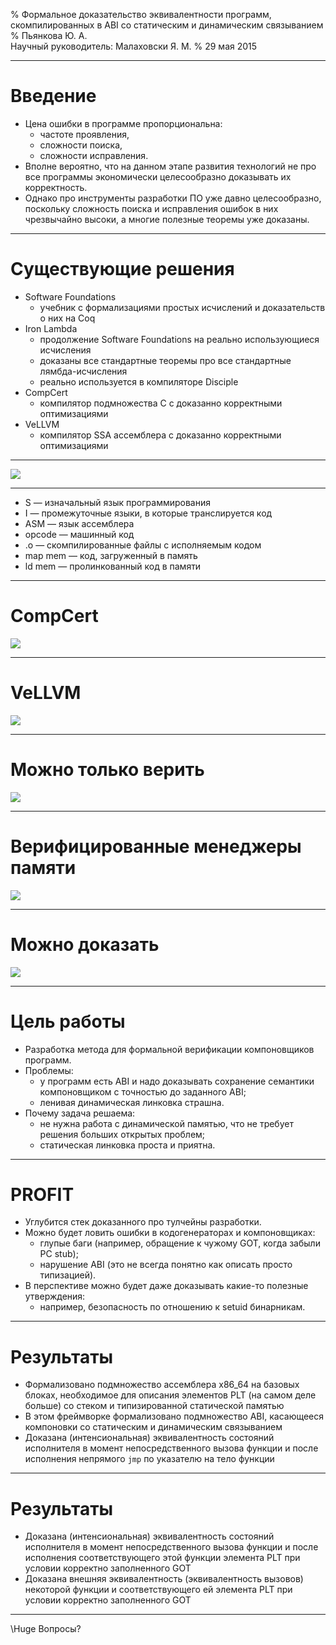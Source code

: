 %   Формальное доказательство эквивалентности программ, скомпилированных в ABI
    со статическим и динамическим связыванием
%   Пьянкова Ю. А.\
    Научный руководитель: Малаховски Я. М.
%   29 мая 2015

---

# Введение

* Цена ошибки в программе пропорциональна:
    * частоте проявления,
    * сложности поиска,
    * сложности исправления.
* Вполне вероятно, что на данном этапе развития технологий не про все
  программы экономически целесообразно доказывать их корректность.
* Однако про инструменты разработки ПО уже давно целесообразно,
  поскольку сложность поиска и исправления ошибок в них чрезвычайно
  высоки, а многие полезные теоремы уже доказаны.

---

# Существующие решения

* Software Foundations
    * учебник с формализациями простых исчислений и доказательств о них на Coq
* Iron Lambda
    * продолжение Software Foundations на реально использующиеся исчисления
    * доказаны все стандартные теоремы про все стандартные лямбда-исчисления
    * реально используется в компиляторе Disciple
* CompCert
    * компилятор подмножества C с доказанно корректными оптимизациями
* VeLLVM
    * компилятор SSA ассемблера с доказанно корректными оптимизациями

---

![](diagram.png)

---

* S — изначальный язык программирования
* I — промежуточные языки, в которые транслируется код
* ASM — язык ассемблера
* opcode — машинный код
* .o — скомпилированные файлы с исполняемым кодом
* map mem — код, загруженный в память
* ld mem — пролинкованный код в памяти

---

# CompCert

![](compcert.png)

---

# VeLLVM

![](vellvm.png)

---

# Можно только верить

![](faith.png)

---

# Верифицированные менеджеры памяти

![](memory.png)

---

# Можно доказать

![](ld.png)

---

# Цель работы

* Разработка метода для формальной верификации компоновщиков программ.
* Проблемы:
    * у программ есть ABI и надо доказывать сохранение семантики компоновщиком с точностью до заданного ABI;
    * ленивая динамическая линковка страшна.
* Почему задача решаема:
    * не нужна работа с динамической памятью, что не требует решения больших открытых проблем;
    * статическая линковка проста и приятна.

---

# PROFIT

* Углубится стек доказанного про тулчейны разработки.
* Можно будет ловить ошибки в кодогенераторах и компоновщиках:
    * глупые баги (например, обращение к чужому GOT, когда забыли PC stub);
    * нарушение ABI (это не всегда понятно как описать просто типизацией).
* В перспективе можно будет даже доказывать какие-то полезные утверждения:
    * например, безопасность по отношению к setuid бинарникам.

---

# Результаты

*   Формализовано подмножество ассемблера x86_64 на базовых блоках, необходимое
    для описания элементов PLT (на самом деле больше) со стеком и
    типизированной статической памятью
*   В этом фреймворке формализовано подмножество ABI, касающееся компоновки
    со статическим и динамическим связыванием
*   Доказана (интенсиональная) эквивалентность состояний исполнителя в момент
    непосредственного вызова функции и после исполнения непрямого `jmp` по
    указателю на тело функции

---

# Результаты

*   Доказана (интенсиональная) эквивалентность состояний исполнителя в момент
    непосредственного вызова функции и после исполнения соответствующего этой
    функции элемента PLT при условии корректно заполненного GOT
*   Доказана внешняя эквивалентность (эквивалентность вызовов) некоторой
    функции и соответствующего ей элемента PLT при условии корректно
    заполненного GOT

---

\Huge Вопросы?
